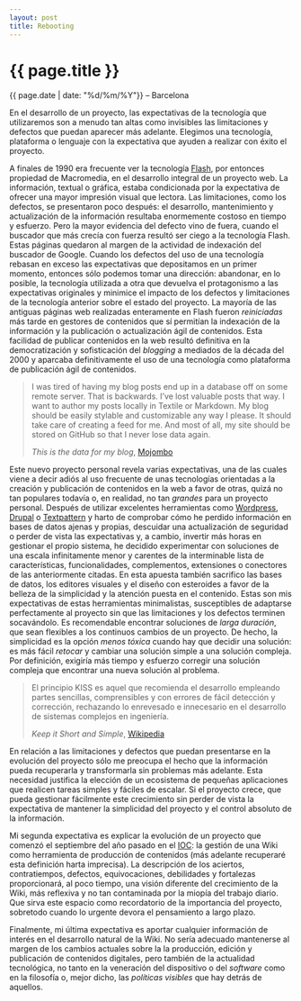 ```yaml
---
layout: post
title: Rebooting
---
```


{{ page.title }}
================

{{ page.date | date: "%d/%m/%Y"}} &ndash; Barcelona

En el desarrollo de un proyecto, las expectativas de la tecnología que utilizaremos son a menudo tan altas como invisibles las limitaciones y defectos que puedan aparecer más adelante. Elegimos una tecnología, plataforma o lenguaje con la expectativa que ayuden a realizar con éxito el proyecto.

A finales de 1990 era frecuente ver la tecnología [Flash](http://www.adobe.com), por entonces propiedad de Macromedia, en el desarrollo integral de un proyecto web. La información, textual o gráfica, estaba condicionada por la expectativa de ofrecer una mayor impresión visual que lectora. Las limitaciones, como los defectos, se presentaron poco después: el desarrollo, mantenimiento y actualización de la información resultaba enormemente costoso en tiempo y esfuerzo. Pero la mayor evidencia del defecto vino de fuera, cuando el buscador que más crecía con fuerza resultó ser ciego a la tecnología Flash. Estas páginas quedaron al margen de la actividad de indexación del buscador de Google. Cuando los defectos del uso de una tecnología rebasan en exceso las expectativas que depositamos en un primer momento, entonces sólo podemos tomar una dirección: abandonar, en lo posible, la tecnología utilizada a otra que devuelva el protagonismo a las expectativas originales y minimice el impacto de los defectos y limitaciones de la tecnología anterior sobre el estado del proyecto. La mayoría de las antiguas páginas web realizadas enteramente en Flash fueron *reiniciadas* más tarde en gestores de contenidos que sí permitían la indexación de la información y la publicación o actualización ágil de contenidos. Esta facilidad de publicar contenidos en la web resultó definitiva en la democratización y sofisticación del *blogging* a mediados de la década del 2000 y aparcaba definitivamente el uso de una tecnología como plataforma de publicación ágil de contenidos.

>I was tired of having my blog posts end up in a database off on some remote server. That is backwards. I’ve lost valuable posts that way. I want to author my posts locally in Textile or Markdown. My blog should be easily stylable and customizable any way I please. It should take care of creating a feed for me. And most of all, my site should be stored on GitHub so that I never lose data again.
> 
>*This is the data for my blog*, [Mojombo](http://github.com/mojombo/mojombo.github.com)


Este nuevo proyecto personal revela varias expectativas, una de las cuales viene a decir adiós al uso frecuente de unas tecnologías orientadas a la creación y publicación de contenidos en la web a favor de otras, quizá no tan populares todavía o, en realidad, no tan _grandes_ para un proyecto personal. Después de utilizar excelentes herramientas como [Wordpress](http://wordpress.org), [Drupal](http://drupal.org) o [Textpattern](http://textpattern.com) y harto de comprobar cómo he perdido información en bases de datos ajenas y propias, descuidar una actualización de seguridad o perder de vista las expectativas y, a cambio, invertir más horas en gestionar el propio sistema, he decidido experimentar con soluciones de una escala infinitamente menor y carentes de la interminable lista de características, funcionalidades, complementos, extensiones o conectores de las anteriormente citadas. En esta apuesta también sacrifico las bases de datos, los editores visuales y el diseño con esteroides a favor de la belleza de la simplicidad y la atención puesta en el contenido. Estas son mis expectativas de estas herramientas minimalistas, susceptibles de adaptarse perfectamente al proyecto sin que las limitaciones y los defectos terminen socavándolo. Es recomendable encontrar soluciones de *larga duración*, que sean flexibles a los continuos cambios de un proyecto. De hecho, la simplicidad es la opción *menos tóxica* cuando hay que decidir una solución: es más fácil *retocar* y cambiar una solución simple a una solución compleja. Por definición, exigiría más tiempo y esfuerzo corregir una solución compleja que encontrar una nueva solución al problema. 

>El principio KISS es aquel que recomienda el desarrollo empleando partes sencillas, comprensibles y con errores de fácil detección y corrección, rechazando lo enrevesado e innecesario en el desarrollo de sistemas complejos en ingeniería.
> 
>*Keep it Short and Simple*, [Wikipedia](http://es.wikipedia.org/wiki/Principio_KISS)

En relación a las limitaciones y defectos que puedan presentarse en la evolución del proyecto sólo me preocupa el hecho que la información pueda recuperarla y transformarla sin problemas más adelante. Esta necesidad justifica la elección de un ecosistema de pequeñas aplicaciones que realicen tareas simples y fáciles de escalar. Si el proyecto crece, que pueda gestionar fácilmente este crecimiento sin perder de vista la expectativa de mantener la simplicidad del proyecto y el control absoluto de la información. 

Mi segunda expectativa es explicar la evolución de un proyecto que comenzó el septiembre del año pasado en el [IOC](http://ioc.xtec.cat): la gestión de una Wiki como herramienta de producción de contenidos (más adelante recuperaré esta definición harta imprecisa). La descripción de los aciertos, contratiempos, defectos, equivocaciones, debilidades y fortalezas proporcionará, al poco tiempo, una visión diferente del crecimiento de la Wiki, más reflexiva y no tan contaminada por la miopía del trabajo diario. Que sirva este espacio como recordatorio de la importancia del proyecto, sobretodo cuando lo urgente devora el pensamiento a largo plazo.  

Finalmente, mi última expectativa es aportar cualquier información de interés en el desarrollo natural de la Wiki. No sería adecuado mantenerse al margen de los cambios actuales sobre la la producción, edición y publicación de contenidos digitales, pero también de la actualidad tecnológica, no tanto en la veneración del dispositivo o del *software* como en la filosofía o, mejor dicho, las *políticas visibles* que hay detrás de aquellos.

